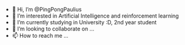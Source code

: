 - 👋 Hi, I’m @PingPongPaulius
- 👀 I’m interested in Artificial Intelligence and reinforcement learning
- 🌱 I’m currently studying in University :D, 2nd year student
- 💞️ I’m looking to collaborate on ...
- 📫 How to reach me ...

<!---
PingPongPaulius/PingPongPaulius is a ✨ special ✨ repository because its `README.md` (this file) appears on your GitHub profile.
You can click the Preview link to take a look at your changes.
--->

